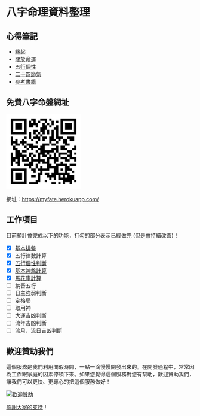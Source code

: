 # 八字命理資料整理

## 心得筆記

* [緣起](緣起.md)
* [關於命運](關於命運.md)
* [五行個性](五行個性.md)
* [二十四節氣](二十四節氣.md)
* [參考書籍](參考書籍.md)

## 免費八字命盤網址

[![免費八字命盤](images/qrcode.png)](https://myfate.herokuapp.com/)

網址：https://myfate.herokuapp.com/

## 工作項目

目前預計會完成以下的功能，打勾的部分表示已經做完 (但是會持續改善)！

- [X] [基本排盤](https://myfate.herokuapp.com/)
- [X] 五行律數計算
- [X] [五行個性判斷](五行個性.md)
- [X] [基本神煞計算](神煞.md)
- [X] [馬花庫計算](馬花庫.md)
- [ ] 納音五行
- [ ] 日主強弱判斷
- [ ] 定格局
- [ ] 取用神
- [ ] 大運吉凶判斷
- [ ] 流年吉凶判斷
- [ ] 流月、流日吉凶判斷

## 歡迎贊助我們

這個服務是我們利用閒暇時間，一點一滴慢慢開發出來的。在開發過程中，常常因為工作跟家庭的因素停頓下來。如果您覺得這個服務對您有幫助，歡迎贊助我們，讓我們可以更快、更專心的把這個服務做好！

[![歡迎贊助](https://payment.ecpay.com.tw/Upload/QRCode/202007/QRCode_f5b4f053-1c8d-4978-8836-cda97f1d1932.png)](https://p.ecpay.com.tw/21517)

[感謝大家的支持](致謝.md)！